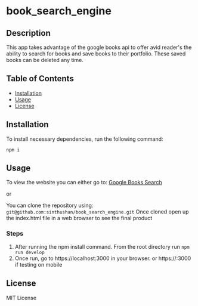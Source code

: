 # book_search_engine

## Description

This app takes advantage of the google books api to offer avid reader's the ability to search for books and save books to their portfolio. These saved books can be deleted any time.

## Table of Contents

- [Installation](#installation)
- [Usage](#usage)
- [License](#license)


## Installation

To install necessary dependencies, run the following command:
```
npm i
```

## Usage

To view the website you can either go to: [Google Books Search](https://intense-ocean-23065.herokuapp.com/)

or

You can clone the repository using: `git@github.com:sinthushan/book_search_engine.git`
Once cloned open up the index.html file in a web browser to see the final product

### Steps
1. After running the npm install command. From the root directory run `npm run develop`
2. Once run, go to https://localhost:3000 in your browser. or https://<your api adress>:3000 if testing on mobile

## License

MIT License